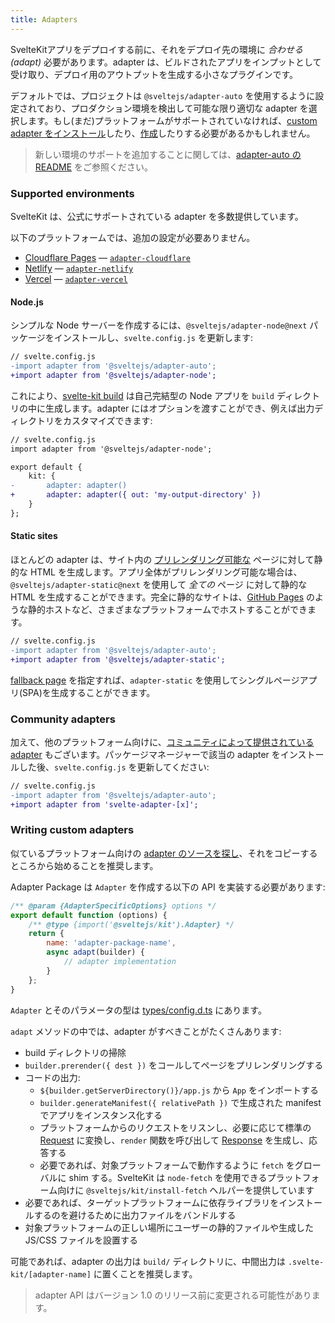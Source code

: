 ```yaml
---
title: Adapters
---
```


SvelteKitアプリをデプロイする前に、それをデプロイ先の環境に _合わせる(adapt)_ 必要があります。adapter は、ビルドされたアプリをインプットとして受け取り、デプロイ用のアウトプットを生成する小さなプラグインです。

デフォルトでは、プロジェクトは `@sveltejs/adapter-auto` を使用するように設定されており、プロダクション環境を検出して可能な限り適切な adapter を選択します。もし(まだ)プラットフォームがサポートされていなければ、[custom adapter をインストール](#adapters-community-adapters)したり、[作成](#adapters-writing-custom-adapters)したりする必要があるかもしれません。

> 新しい環境のサポートを追加することに関しては、[adapter-auto の README](https://github.com/sveltejs/kit/tree/master/packages/adapter-auto) をご参照ください。

### Supported environments

SvelteKit は、公式にサポートされている adapter を多数提供しています。

以下のプラットフォームでは、追加の設定が必要ありません。

- [Cloudflare Pages](https://developers.cloudflare.com/pages/) — [`adapter-cloudflare`](https://github.com/sveltejs/kit/tree/master/packages/adapter-cloudflare)
- [Netlify](https://netlify.com) — [`adapter-netlify`](https://github.com/sveltejs/kit/tree/master/packages/adapter-netlify)
- [Vercel](https://vercel.com) — [`adapter-vercel`](https://github.com/sveltejs/kit/tree/master/packages/adapter-vercel)

#### Node.js

シンプルな Node サーバーを作成するには、`@sveltejs/adapter-node@next` パッケージをインストールし、`svelte.config.js` を更新します:

```diff
// svelte.config.js
-import adapter from '@sveltejs/adapter-auto';
+import adapter from '@sveltejs/adapter-node';
```

これにより、[svelte-kit build](#command-line-interface-svelte-kit-build) は自己完結型の Node アプリを `build` ディレクトリの中に生成します。adapter にはオプションを渡すことができ、例えば出力ディレクトリをカスタマイズできます:

```diff
// svelte.config.js
import adapter from '@sveltejs/adapter-node';

export default {
	kit: {
-		adapter: adapter()
+		adapter: adapter({ out: 'my-output-directory' })
	}
};
```

#### Static sites

ほとんどの adapter は、サイト内の [プリレンダリング可能な](#page-options-prerender) ページに対して静的な HTML を生成します。アプリ全体がプリレンダリング可能な場合は、`@sveltejs/adapter-static@next` を使用して _全ての_ ページ に対して静的な HTML を生成することができます。完全に静的なサイトは、[GitHub Pages](https://pages.github.com/) のような静的ホストなど、さまざまなプラットフォームでホストすることができます。

```diff
// svelte.config.js
-import adapter from '@sveltejs/adapter-auto';
+import adapter from '@sveltejs/adapter-static';
```

[fallback page](https://github.com/sveltejs/kit/tree/master/packages/adapter-static#spa-mode) を指定すれば、`adapter-static` を使用してシングルページアプリ(SPA)を生成することができます。

### Community adapters

加えて、他のプラットフォーム向けに、[コミュニティによって提供されている adapter](https://sveltesociety.dev/components#adapters) もございます。パッケージマネージャーで該当の adapter をインストールした後、`svelte.config.js` を更新してください:

```diff
// svelte.config.js
-import adapter from '@sveltejs/adapter-auto';
+import adapter from 'svelte-adapter-[x]';
```

### Writing custom adapters

似ているプラットフォーム向けの [adapter のソースを探し](https://github.com/sveltejs/kit/tree/master/packages)、それをコピーするところから始めることを推奨します。

Adapter Package は `Adapter` を作成する以下の API を実装する必要があります:

```js
/** @param {AdapterSpecificOptions} options */
export default function (options) {
	/** @type {import('@sveltejs/kit').Adapter} */
	return {
		name: 'adapter-package-name',
		async adapt(builder) {
			// adapter implementation
		}
	};
}
```

`Adapter` とそのパラメータの型は [types/config.d.ts](https://github.com/sveltejs/kit/blob/master/packages/kit/types/config.d.ts) にあります。

`adapt` メソッドの中では、adapter がすべきことがたくさんあります:

- build ディレクトリの掃除
- `builder.prerender({ dest })` をコールしてページをプリレンダリングする
- コードの出力:
  - `${builder.getServerDirectory()}/app.js` から `App` をインポートする
  - `builder.generateManifest({ relativePath })` で生成された manifest でアプリをインスタンス化する
  - プラットフォームからのリクエストをリスンし、必要に応じて標準の [Request](https://developer.mozilla.org/ja/docs/Web/API/Request) に変換し、`render` 関数を呼び出して [Response](https://developer.mozilla.org/ja/docs/Web/API/Response) を生成し、応答する
  - 必要であれば、対象プラットフォームで動作するように `fetch` をグローバルに shim する。SvelteKit は `node-fetch` を使用できるプラットフォーム向けに `@sveltejs/kit/install-fetch` ヘルパーを提供しています
- 必要であれば、ターゲットプラットフォームに依存ライブラリをインストールするのを避けるために出力ファイルをバンドルする
- 対象プラットフォームの正しい場所にユーザーの静的ファイルや生成した JS/CSS ファイルを設置する

可能であれば、adapter の出力は `build/` ディレクトリに、中間出力は `.svelte-kit/[adapter-name]` に置くことを推奨します。

> adapter API はバージョン 1.0 のリリース前に変更される可能性があります。
